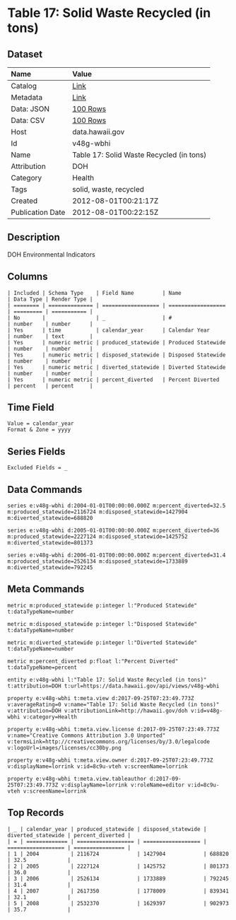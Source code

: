 # Table 17: Solid Waste Recycled (in tons)

## Dataset

| Name | Value |
| :--- | :---- |
| Catalog | [Link](https://catalog.data.gov/dataset/table-17-solid-waste-recycled-in-tons-851c9) |
| Metadata | [Link](https://data.hawaii.gov/api/views/v48g-wbhi) |
| Data: JSON | [100 Rows](https://data.hawaii.gov/api/views/v48g-wbhi/rows.json?max_rows=100) |
| Data: CSV | [100 Rows](https://data.hawaii.gov/api/views/v48g-wbhi/rows.csv?max_rows=100) |
| Host | data.hawaii.gov |
| Id | v48g-wbhi |
| Name | Table 17: Solid Waste Recycled (in tons) |
| Attribution | DOH |
| Category | Health |
| Tags | solid, waste, recycled |
| Created | 2012-08-01T00:21:17Z |
| Publication Date | 2012-08-01T00:22:15Z |

## Description

DOH Environmental Indicators

## Columns

```ls
| Included | Schema Type    | Field Name         | Name               | Data Type | Render Type |
| ======== | ============== | ================== | ================== | ========= | =========== |
| No       |                | _                  | #                  | number    | number      |
| Yes      | time           | calendar_year      | Calendar Year      | number    | text        |
| Yes      | numeric metric | produced_statewide | Produced Statewide | number    | number      |
| Yes      | numeric metric | disposed_statewide | Disposed Statewide | number    | number      |
| Yes      | numeric metric | diverted_statewide | Diverted Statewide | number    | number      |
| Yes      | numeric metric | percent_diverted   | Percent Diverted   | percent   | percent     |
```

## Time Field

```ls
Value = calendar_year
Format & Zone = yyyy
```

## Series Fields

```ls
Excluded Fields = _
```

## Data Commands

```ls
series e:v48g-wbhi d:2004-01-01T00:00:00.000Z m:percent_diverted=32.5 m:produced_statewide=2116724 m:disposed_statewide=1427904 m:diverted_statewide=688820

series e:v48g-wbhi d:2005-01-01T00:00:00.000Z m:percent_diverted=36 m:produced_statewide=2227124 m:disposed_statewide=1425752 m:diverted_statewide=801373

series e:v48g-wbhi d:2006-01-01T00:00:00.000Z m:percent_diverted=31.4 m:produced_statewide=2526134 m:disposed_statewide=1733889 m:diverted_statewide=792245
```

## Meta Commands

```ls
metric m:produced_statewide p:integer l:"Produced Statewide" t:dataTypeName=number

metric m:disposed_statewide p:integer l:"Disposed Statewide" t:dataTypeName=number

metric m:diverted_statewide p:integer l:"Diverted Statewide" t:dataTypeName=number

metric m:percent_diverted p:float l:"Percent Diverted" t:dataTypeName=percent

entity e:v48g-wbhi l:"Table 17: Solid Waste Recycled (in tons)" t:attribution=DOH t:url=https://data.hawaii.gov/api/views/v48g-wbhi

property e:v48g-wbhi t:meta.view d:2017-09-25T07:23:49.773Z v:averageRating=0 v:name="Table 17: Solid Waste Recycled (in tons)" v:attribution=DOH v:attributionLink=http://hawaii.gov/doh v:id=v48g-wbhi v:category=Health

property e:v48g-wbhi t:meta.view.license d:2017-09-25T07:23:49.773Z v:name="Creative Commons Attribution 3.0 Unported" v:termsLink=http://creativecommons.org/licenses/by/3.0/legalcode v:logoUrl=images/licenses/cc30by.png

property e:v48g-wbhi t:meta.view.owner d:2017-09-25T07:23:49.773Z v:displayName=lorrink v:id=8c9u-vteh v:screenName=lorrink

property e:v48g-wbhi t:meta.view.tableauthor d:2017-09-25T07:23:49.773Z v:displayName=lorrink v:roleName=editor v:id=8c9u-vteh v:screenName=lorrink
```

## Top Records

```ls
| _ | calendar_year | produced_statewide | disposed_statewide | diverted_statewide | percent_diverted | 
| = | ============= | ================== | ================== | ================== | ================ | 
| 1 | 2004          | 2116724            | 1427904            | 688820             | 32.5             | 
| 2 | 2005          | 2227124            | 1425752            | 801373             | 36.0             | 
| 3 | 2006          | 2526134            | 1733889            | 792245             | 31.4             | 
| 4 | 2007          | 2617350            | 1778009            | 839341             | 32.1             | 
| 5 | 2008          | 2532370            | 1629397            | 902973             | 35.7             | 
```